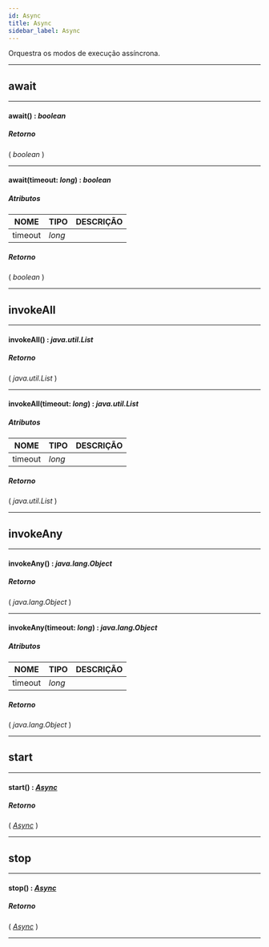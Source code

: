 ```yaml
---
id: Async
title: Async
sidebar_label: Async
---
```


Orquestra os modos de execução assíncrona.

---

## await

---

#### await() : _boolean_
##### Retorno

( _boolean_ )


---

#### await(timeout: _long_) : _boolean_
##### Atributos

| NOME | TIPO | DESCRIÇÃO |
|---|---|---|
| timeout | _long_ |   |

##### Retorno

( _boolean_ )


---

## invokeAll

---

#### invokeAll() : _java.util.List_
##### Retorno

( _java.util.List_ )


---

#### invokeAll(timeout: _long_) : _java.util.List_
##### Atributos

| NOME | TIPO | DESCRIÇÃO |
|---|---|---|
| timeout | _long_ |   |

##### Retorno

( _java.util.List_ )


---

## invokeAny

---

#### invokeAny() : _java.lang.Object_
##### Retorno

( _java.lang.Object_ )


---

#### invokeAny(timeout: _long_) : _java.lang.Object_
##### Atributos

| NOME | TIPO | DESCRIÇÃO |
|---|---|---|
| timeout | _long_ |   |

##### Retorno

( _java.lang.Object_ )


---

## start

---

#### start() : _[Async](../../objects/Async)_
##### Retorno

( _[Async](../../objects/Async)_ )


---

## stop

---

#### stop() : _[Async](../../objects/Async)_
##### Retorno

( _[Async](../../objects/Async)_ )


---

